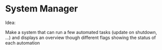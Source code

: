 # System Manager

Idea:

Make a system that can run a few automated tasks (update on shutdown, ...) and displays an overview
though different flags showing the status of each automation
